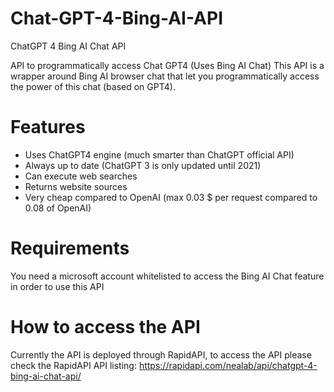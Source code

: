# Chat-GPT-4-Bing-AI-API
ChatGPT 4 Bing AI Chat API

API to programmatically access Chat GPT4 (Uses Bing AI Chat)
This API is a wrapper around Bing AI browser chat that let you programmatically access the power of this chat (based on GPT4).

# Features
- Uses ChatGPT4 engine (much smarter than ChatGPT official API)
- Always up to date (ChatGPT 3 is only updated until 2021)
- Can execute web searches
- Returns website sources
- Very cheap compared to OpenAI (max 0.03 $ per request compared to 0.08 of OpenAI)

# Requirements
You need a microsoft account whitelisted to access the Bing AI Chat feature in order to use this API

# How to access the API
Currently the API is deployed through RapidAPI, to access the API please check the RapidAPI API listing:
https://rapidapi.com/nealab/api/chatgpt-4-bing-ai-chat-api/
